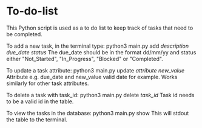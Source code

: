 # To-do-list
This Python script is used as a to do list to keep track of tasks that need to be completed.

To add a new task, in the terminal type:
python3 main.py add *description* *due_date* *status*
The due_date should be in the format dd/mm/yy and status either "Not_Started", "In_Progress", "Blocked" or "Completed".

To update a task attribute:
python3 main.py update *attribute* *new_value*
Attribute e.g. due_date and new_value valid date for example. Works similarly for other task attributes.

To delete a task with task_id:
python3 main.py delete *task_id* 
Task id needs to be a valid id in the table.

To view the tasks in the database:
python3 main.py show
This will stdout the table to the terminal.